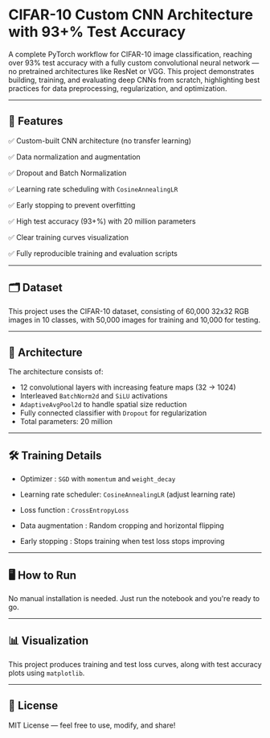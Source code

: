 # CIFAR-10 Custom CNN Architecture with 93+% Test Accuracy

A complete PyTorch workflow for CIFAR-10 image classification, reaching over 93% test accuracy with a fully custom convolutional neural network — no pretrained architectures like ResNet or VGG. This project demonstrates building, training, and evaluating deep CNNs from scratch, highlighting best practices for data preprocessing, regularization, and optimization. 

---

## 📌 Features 

✅ Custom-built CNN architecture (no transfer learning)

✅ Data normalization and augmentation

✅ Dropout and Batch Normalization

✅ Learning rate scheduling with `CosineAnnealingLR`

✅ Early stopping to prevent overfitting

✅ High test accuracy (93+%) with 20 million parameters

✅ Clear training curves visualization

✅ Fully reproducible training and evaluation scripts

---

## 🗂️ Dataset

This project uses the CIFAR-10 dataset, consisting of 60,000 32x32 RGB images in 10 classes, with 50,000 images for training and 10,000 for testing.

---

## 🚀 Architecture

The architecture consists of:
- 12 convolutional layers with increasing feature maps (32 → 1024)
- Interleaved `BatchNorm2d` and `SiLU` activations
- `AdaptiveAvgPool2d` to handle spatial size reduction
- Fully connected classifier with `Dropout` for regularization
- Total parameters: 20 million

---

## 🛠️ Training Details

- Optimizer              : `SGD` with `momentum` and `weight_decay`

- Learning rate scheduler: `CosineAnnealingLR` (adjust learning rate)

- Loss function          : `CrossEntropyLoss`

- Data augmentation      : Random cropping and horizontal flipping

- Early stopping         : Stops training when test loss stops improving

---

## 🖥️ How to Run

No manual installation is needed. Just run the notebook and you're ready to go.

---

## 📊 Visualization

This project produces training and test loss curves, along with test accuracy plots using `matplotlib`.

---

## 📖 License

MIT License — feel free to use, modify, and share!
